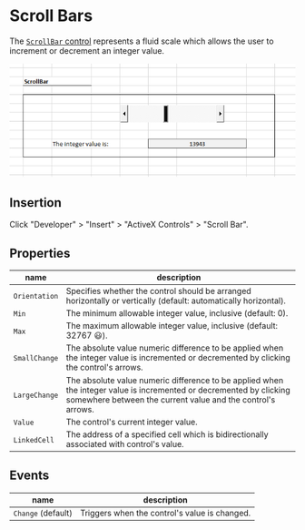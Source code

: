 # Scroll Bars

The [`ScrollBar` control](https://msdn.microsoft.com/en-us/VBA/Language-Reference-VBA/articles/scrollbar-control) represents a fluid scale which allows the user to increment or decrement an integer value.

![a screenshot of a horizontally-aligned scroll-bar.](/img/notes/activex-controls/scroll-bar.png)

## Insertion

Click "Developer" > "Insert" > "ActiveX Controls" > "Scroll Bar".

## Properties

name | description
--- | ---
`Orientation` | Specifies whether the control should be arranged horizontally or vertically (default: automatically horizontal).
`Min` | The minimum allowable integer value, inclusive (default: 0).
`Max` | The maximum allowable integer value, inclusive (default: 32767 :smiley:).
`SmallChange` | The absolute value numeric difference to be applied when the integer value is incremented or decremented by clicking the control's arrows.
`LargeChange` | The absolute value numeric difference to be applied when the integer value is incremented or decremented by clicking somewhere between the current value and the control's arrows.
`Value` | The control's current integer value.
`LinkedCell` | The address of a specified cell which is bidirectionally associated with control's value.

## Events

name | description
--- | ---
`Change` (default) | Triggers when the control's value is changed.
